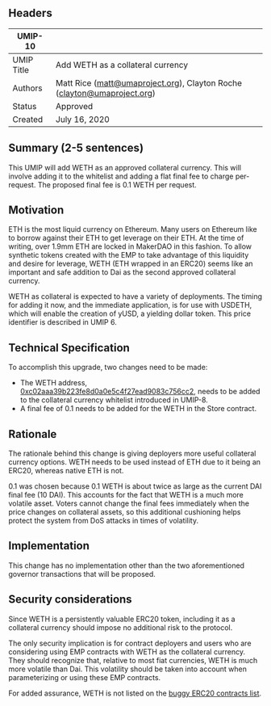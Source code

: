 ## Headers
| UMIP-10    |                                                                                                                                          |
|------------|------------------------------------------------------------------------------------------------------------------------------------------|
| UMIP Title | Add WETH as a collateral currency              |
| Authors    | Matt Rice (matt@umaproject.org), Clayton Roche (clayton@umaproject.org) |
| Status     | Approved                                                                                                                                    |
| Created    | July 16, 2020                                                                                                                           |

## Summary (2-5 sentences)
This UMIP will add WETH as an approved collateral currency. This will involve adding it to the whitelist and adding a flat final fee to charge per-request. The proposed final fee is 0.1 WETH per request.

## Motivation
ETH is the most liquid currency on Ethereum. Many users on Ethereum like to borrow against their ETH to get leverage on their ETH. At the time of writing, over 1.9mm ETH are locked in MakerDAO in this fashion. To allow synthetic tokens created with the EMP to take advantage of this liquidity and desire for leverage, WETH (ETH wrapped in an ERC20) seems like an important and safe addition to Dai as the second approved collateral currency.

WETH as collateral is expected to have a variety of deployments.  The timing for adding it now, and the immediate application, is for use with USDETH, which will enable the creation of yUSD, a yielding dollar token.  This price identifier is described in UMIP 6.

## Technical Specification
To accomplish this upgrade, two changes need to be made:
- The WETH address, [0xc02aaa39b223fe8d0a0e5c4f27ead9083c756cc2](https://etherscan.io/token/0xc02aaa39b223fe8d0a0e5c4f27ead9083c756cc2), needs to be added to the collateral currency whitelist introduced in UMIP-8.
- A final fee of 0.1 needs to be added for the WETH in the Store contract.

## Rationale

The rationale behind this change is giving deployers more useful collateral currency options.  WETH needs to be used instead of ETH due to it being an ERC20, whereas native ETH is not.

0.1 was chosen because 0.1 WETH is about twice as large as the current DAI final fee (10 DAI). This accounts for the fact that WETH is a much more volatile asset. Voters cannot change the final fees immediately when the price changes on collateral assets, so this additional cushioning helps protect the system from DoS attacks in times of volatility.

## Implementation

This change has no implementation other than the two aforementioned governor transactions that will be proposed.

## Security considerations
Since WETH is a persistently valuable ERC20 token, including it as a collateral currency should impose no additional risk to the protocol.

The only security implication is for contract deployers and users who are considering using EMP contracts with WETH as the collateral currency. They should recognize that, relative to most fiat currencies, WETH is much more volatile than Dai. This volatility should be taken into account when parameterizing or using these EMP contracts.

For added assurance, WETH is not listed on the [buggy ERC20 contracts list](https://github.com/sec-bit/awesome-buggy-erc20-tokens/blob/master/bad_tokens.all.csv).
